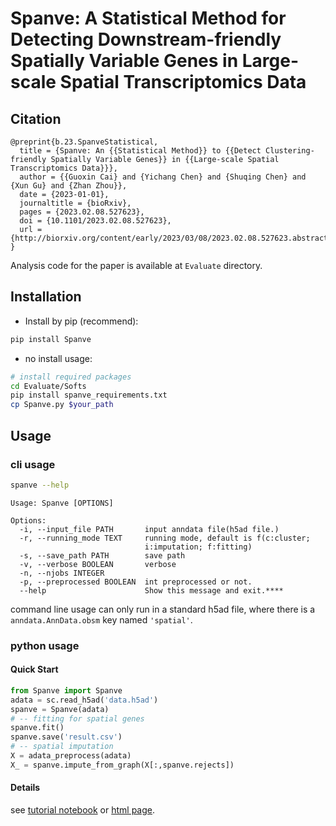 # Spanve: A Statistical Method for Detecting Downstream-friendly Spatially Variable Genes in Large-scale Spatial Transcriptomics Data

## Citation
```
@preprint{b.23.SpanveStatistical,
  title = {Spanve: An {{Statistical Method}} to {{Detect Clustering-friendly Spatially Variable Genes}} in {{Large-scale Spatial Transcriptomics Data}}},
  author = {{Guoxin Cai} and {Yichang Chen} and {Shuqing Chen} and {Xun Gu} and {Zhan Zhou}},
  date = {2023-01-01},
  journaltitle = {bioRxiv},
  pages = {2023.02.08.527623},
  doi = {10.1101/2023.02.08.527623},
  url = {http://biorxiv.org/content/early/2023/03/08/2023.02.08.527623.abstract},
}
```

Analysis code for the paper is available at `Evaluate` directory.

## Installation

- Install by pip (recommend):

```bash
pip install Spanve
```

- no install usage:

```bash
# install required packages
cd Evaluate/Softs
pip install spanve_requirements.txt
cp Spanve.py $your_path
```

## Usage

### cli usage

```bash
spanve --help
```

```
Usage: Spanve [OPTIONS]

Options:
  -i, --input_file PATH       input anndata file(h5ad file.)
  -r, --running_mode TEXT     running mode, default is f(c:cluster;
                              i:imputation; f:fitting)
  -s, --save_path PATH        save path
  -v, --verbose BOOLEAN       verbose
  -n, --njobs INTEGER
  -p, --preprocessed BOOLEAN  int preprocessed or not.
  --help                      Show this message and exit.****
```
command line usage can only run in a standard h5ad file, where there is a `anndata.AnnData.obsm` key named `'spatial'`.

### python usage

#### Quick Start

```python
from Spanve import Spanve
adata = sc.read_h5ad('data.h5ad')
spanve = Spanve(adata)
# -- fitting for spatial genes
spanve.fit()
spanve.save('result.csv')
# -- spatial imputation
X = adata_preprocess(adata)
X_ = spanve.impute_from_graph(X[:,spanve.rejects])
```

#### Details

see [tutorial notebook](tutorial.ipynb) or [html page](https://github.com/gx-Cai/Spanve/wiki/Tutorial).